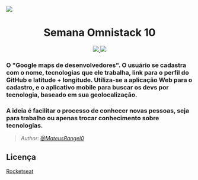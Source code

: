 <img src="https://arturkilldragon.files.wordpress.com/2019/06/omnistack-wallpaper-1920x1080.png"></img>
<h1 align="center">Semana Omnistack 10</h1>
<p align="center">
  <a aria-label="Versão do Node" href="https://github.com/nodejs/node/blob/master/doc/changelogs/CHANGELOG_V12.md#12.14.1">
    <img src="https://img.shields.io/badge/node.js@lts-12.14.1-informational?logo=Node.JS"></img>
  </a>
  <a aria-label="Versão do React" href="https://github.com/facebook/react/blob/master/CHANGELOG.md#16120-november-14-2019">
    <img src="https://img.shields.io/badge/react-16.12.0-informational?logo=react"></img>
  </a>
 </p> 
 
### O "Google maps de desenvolvedores". O usuário se cadastra com o nome, tecnologias que ele trabalha, link para o perfil do     GitHub e latitude + longitude. Utiliza-se a aplicação Web para o cadastro, e o aplicativo mobile para buscar os devs por tecnologia, baseado em sua geolocalização.

### A ideia é facilitar o processo de conhecer novas pessoas, seja para trabalho ou apenas trocar conhecimento sobre tecnologias.


 
 >*Author: [@MateusRangel0](https://github.com/MateusRangel0)*
 
 ## Licença

[Rocketseat](https://rocketseat.com.br/)
